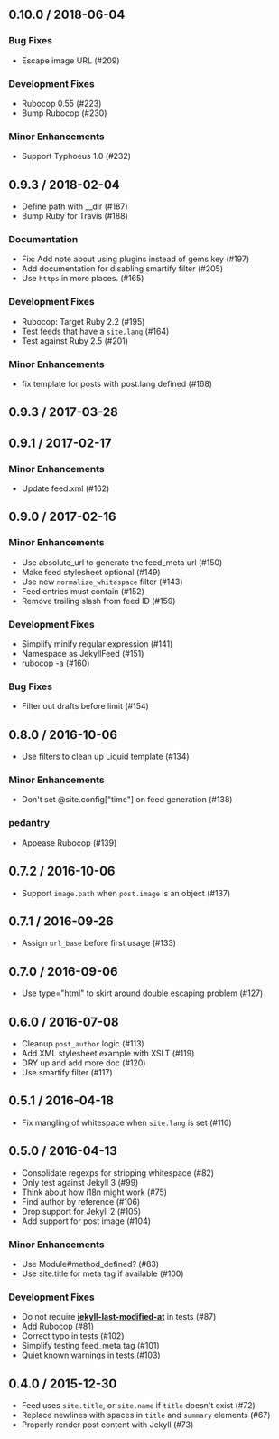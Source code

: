 ## 0.10.0 / 2018-06-04

### Bug Fixes

  * Escape image URL (#209)

### Development Fixes

  * Rubocop 0.55 (#223)
  * Bump Rubocop (#230)

### Minor Enhancements

  * Support Typhoeus 1.0 (#232)

## 0.9.3 / 2018-02-04

  * Define path with __dir (#187)
  * Bump Ruby for Travis (#188)

### Documentation

  * Fix: Add note about using plugins instead of gems key (#197)
  * Add documentation for disabling smartify filter (#205)
  * Use `https` in more places. (#165)

### Development Fixes

  * Rubocop: Target Ruby 2.2 (#195)
  * Test feeds that have a `site.lang` (#164)
  * Test against Ruby 2.5 (#201)

### Minor Enhancements

  * fix <entry> template for posts with post.lang defined (#168)

## 0.9.3 / 2017-03-28

## 0.9.1 / 2017-02-17

### Minor Enhancements

  * Update feed.xml (#162)

## 0.9.0 / 2017-02-16

### Minor Enhancements

  * Use absolute_url to generate the feed_meta url (#150)
  * Make feed stylesheet optional (#149)
  * Use new `normalize_whitespace` filter (#143)
  * Feed entries must contain <author> (#152)
  * Remove trailing slash from feed ID (#159)

### Development Fixes

  * Simplify minify regular expression (#141)
  * Namespace as JekyllFeed (#151)
  * rubocop -a (#160)

### Bug Fixes

  * Filter out drafts before limit (#154)

## 0.8.0 / 2016-10-06

  * Use filters to clean up Liquid template (#134)

### Minor Enhancements

  * Don't set @site.config["time"] on feed generation (#138)

### pedantry

  * Appease Rubocop (#139)

## 0.7.2 / 2016-10-06

  * Support `image.path` when `post.image` is an object (#137)

## 0.7.1 / 2016-09-26

  * Assign `url_base` before first usage (#133)

## 0.7.0 / 2016-09-06

  * Use type="html" to skirt around double escaping problem (#127)

## 0.6.0 / 2016-07-08

  * Cleanup `post_author` logic (#113)
  * Add XML stylesheet example with XSLT (#119)
  * DRY up and add more doc (#120)
  * Use smartify filter (#117)

## 0.5.1 / 2016-04-18

  * Fix mangling of whitespace when `site.lang` is set (#110)

## 0.5.0 / 2016-04-13

  * Consolidate regexps for stripping whitespace (#82)
  * Only test against Jekyll 3 (#99)
  * Think about how i18n might work (#75)
  * Find author by reference (#106)
  * Drop support for Jekyll 2 (#105)
  * Add support for post image (#104)

### Minor Enhancements

  * Use Module#method_defined? (#83)
  * Use site.title for meta tag if available (#100)

### Development Fixes

  * Do not require [**jekyll-last-modified-at**](https://github.com/gjtorikian/jekyll-last-modified-at) in tests (#87)
  * Add Rubocop (#81)
  * Correct typo in tests (#102)
  * Simplify testing feed_meta tag (#101)
  * Quiet known warnings in tests (#103)

## 0.4.0 / 2015-12-30

  * Feed uses `site.title`, or `site.name` if `title` doesn't exist (#72)
  * Replace newlines with spaces in `title` and `summary` elements (#67)
  * Properly render post content with Jekyll (#73)
